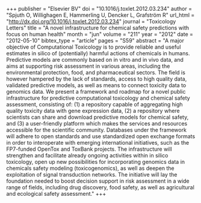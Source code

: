 +++
publisher = "Elsevier BV"
doi = "10.1016/j.toxlet.2012.03.234"
author = "Spjuth O, Willighagen E, Hammerling U, Dencker L, Grafström R"
url_html = "http://dx.doi.org/10.1016/j.toxlet.2012.03.234"
journal = "Toxicology Letters"
title = "A novel infrastructure for chemical safety predictions with focus on human health"
month = "jun"
volume = "211"
year = "2012"
date = "2012-05-10"
bibtex_type = "article"
pages = "S59"
abstract = "A major objective of Computational Toxicology is to provide reliable and useful estimates in silico of (potentially) harmful actions of chemicals in humans. Predictive models are commonly based on in vitro and in vivo data, and aims at supporting risk assessment in various areas, including the environmental protection, food, and pharmaceutical sectors. The field is however hampered by the lack of standards, access to high quality data, validated predictive models, as well as means to connect toxicity data to genomics data. We present a framework and roadmap for a novel public infrastructure for predictive computational toxicology and chemical safety assessment, consisting of: (1) a repository capable of aggregating high quality toxicity data with gene expression data, (2) a repository where scientists can share and download predictive models for chemical safety, and (3) a user-friendly platform which makes the services and resources accessible for the scientific community. Databases under the framework will adhere to open standards and use standardized open exchange formats in order to interoperate with emerging international initiatives, such as the FP7-funded OpenTox and ToxBank projects. The infrastructure will strengthen and facilitate already ongoing activities within in silico toxicology, open up new possibilities for incorporating genomics data in chemicals safety modeling (toxicogenomics), as well as deepen the exploitation of signal transduction networks. The initiative will lay the foundation needed to boost decision support in risk assessment in a wide range of fields, including drug discovery, food safety, as well as agricultural and ecological safety assessment."
+++

